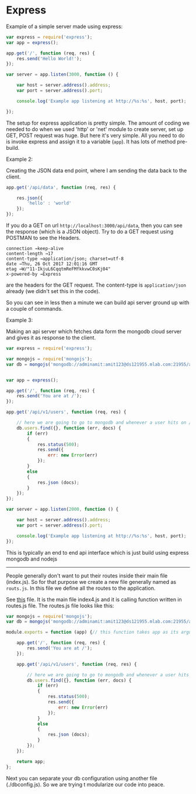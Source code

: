# Express

Example of a simple server made using express:

```js
var express = require('express');
var app = express();

app.get('/', function (req, res) {
    res.send('Hello World!');
});

var server = app.listen(3000, function () {

    var host = server.address().address;
    var port = server.address().port;

    console.log('Example app listening at http://%s:%s', host, port);

});
```

The setup for express application is pretty simple. The amount of coding we needed to do when we used 'http' or 'net' module to create server, set up GET, POST request was huge. But here it's very simple. All you need to do is invoke express and assign it to a variable (`app`). It has lots of method pre-build.

Example 2:

Creating the JSON data end point, where I am sending the data back to the client.

```js
app.get('/api/data', function (req, res) {

    res.json({
        'hello' : 'world'
    });
});
```

If you do a GET on url `http://localhost:3000/api/data`, then you can see the response (which is a JSON object). Try to do a GET request using POSTMAN to see the Headers.

```
connection →keep-alive
content-length →17
content-type →application/json; charset=utf-8
date →Thu, 26 Oct 2017 12:01:16 GMT
etag →W/"11-IkjuL6CqqtmReFMfkkvwC0sKj04"
x-powered-by →Express
```
are the headers for the GET request. The content-type is `application/json` already (we didn't set this in the code).

So you can see in less then a minute we can build api server ground up with a couple of commands.

Example 3:

Making an api server which fetches data form the mongodb cloud server and gives it as response to the client.

```js
var express = require('express');

var mongojs = require('mongojs');
var db = mongojs('mongodb://adminamit:amit123@ds121955.mlab.com:21955/amitmongodb', ['users']);// connecting to cloud db to get the list of users


var app = express();

app.get('/', function (req, res) {
    res.send('You are at /');
});

app.get('/api/v1/users', function (req, res) {

    // here we are going to go to mongodb and whenever a user hits on /api/v1/users I am going to query the could interface and find all the records
    db.users.find({}, function (err, docs) {
        if (err)
        {
            res.status(500);
            res.send({
                err: new Error(err)
            });
        }
        else
        {
            res.json (docs);
        }
    });
});

var server = app.listen(2000, function () {

    var host = server.address().address;
    var port = server.address().port;

    console.log('Example app listening at http://%s:%s', host, port);
});
```
This is typically an end to end api interface which is just build using express mongodb and nodejs

----------------

People generally don't want to put their routes inside their main file (index.js). So for that purpose we create a new file generally named as `routs.js`. In this file we define all the routes to the application.

See [this](./index4.js) file. It is the main file index4.js and it is calling function written in routes.js file. The routes.js file looks like this:

```js
var mongojs = require('mongojs');
var db = mongojs('mongodb://adminamit:amit123@ds121955.mlab.com:21955/amitmongodb', ['users']);// connecting to cloud db to get the list of users

module.exports = function (app) {// this function takes app as its argument

    app.get('/', function (req, res) {
        res.send('You are at /');
    });

    app.get('/api/v1/users', function (req, res) {

        // here we are going to go to mongodb and whenever a user hits on /api/v1/users I am going to query the could interface and find all the records
        db.users.find({}, function (err, docs) {
            if (err)
            {
                res.status(500);
                res.send({
                    err: new Error(err)
                });
            }
            else
            {
                res.json (docs);
            }
        });
    });

    return app;
};
```

Next you can separate your db configuration using another file (./dbconfig.js). So we are trying t modularize our code into peace.

